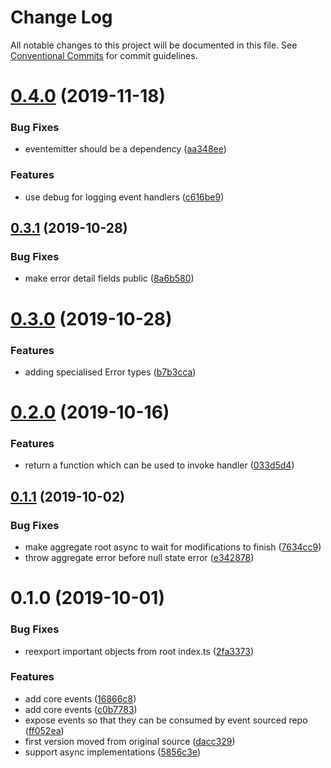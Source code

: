# Change Log

All notable changes to this project will be documented in this file.
See [Conventional Commits](https://conventionalcommits.org) for commit guidelines.

# [0.4.0](https://github.com/tpluscode/fun-ddr/compare/@tpluscode/fun-ddr@0.3.1...@tpluscode/fun-ddr@0.4.0) (2019-11-18)


### Bug Fixes

* eventemitter should be a dependency ([aa348ee](https://github.com/tpluscode/fun-ddr/commit/aa348ee))


### Features

* use debug for logging event handlers ([c616be9](https://github.com/tpluscode/fun-ddr/commit/c616be9))





## [0.3.1](https://github.com/tpluscode/fun-ddr/compare/@tpluscode/fun-ddr@0.3.0...@tpluscode/fun-ddr@0.3.1) (2019-10-28)


### Bug Fixes

* make error detail fields public ([8a6b580](https://github.com/tpluscode/fun-ddr/commit/8a6b580))





# [0.3.0](https://github.com/tpluscode/fun-ddr/compare/@tpluscode/fun-ddr@0.2.0...@tpluscode/fun-ddr@0.3.0) (2019-10-28)


### Features

* adding specialised Error types ([b7b3cca](https://github.com/tpluscode/fun-ddr/commit/b7b3cca))





# [0.2.0](https://github.com/tpluscode/fun-ddr/compare/@tpluscode/fun-ddr@0.1.1...@tpluscode/fun-ddr@0.2.0) (2019-10-16)


### Features

* return a function which can be used to invoke handler ([033d5d4](https://github.com/tpluscode/fun-ddr/commit/033d5d4))





## [0.1.1](https://github.com/tpluscode/fun-ddr/compare/@tpluscode/fun-ddr@0.1.0...@tpluscode/fun-ddr@0.1.1) (2019-10-02)


### Bug Fixes

* make aggregate root async to wait for modifications to finish ([7634cc9](https://github.com/tpluscode/fun-ddr/commit/7634cc9))
* throw aggregate error before null state error ([e342878](https://github.com/tpluscode/fun-ddr/commit/e342878))





# 0.1.0 (2019-10-01)


### Bug Fixes

* reexport important objects from root index.ts ([2fa3373](https://github.com/tpluscode/fun-ddr/commit/2fa3373))


### Features

* add core events ([16866c8](https://github.com/tpluscode/fun-ddr/commit/16866c8))
* add core events ([c0b7783](https://github.com/tpluscode/fun-ddr/commit/c0b7783))
* expose events so that they can be consumed by event sourced repo ([ff052ea](https://github.com/tpluscode/fun-ddr/commit/ff052ea))
* first version moved from original source ([dacc329](https://github.com/tpluscode/fun-ddr/commit/dacc329))
* support async implementations ([5856c3e](https://github.com/tpluscode/fun-ddr/commit/5856c3e))
